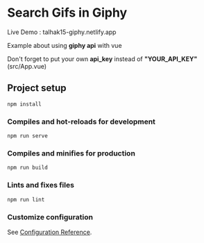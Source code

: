 # Search Gifs in Giphy

Live Demo : talhak15-giphy.netlify.app

Example about using **giphy api** with vue

Don't forget to put your own **api_key** instead of **"YOUR_API_KEY"** (src/App.vue)

## Project setup

```
npm install
```

### Compiles and hot-reloads for development

```
npm run serve
```

### Compiles and minifies for production

```
npm run build
```

### Lints and fixes files

```
npm run lint
```

### Customize configuration

See [Configuration Reference](https://cli.vuejs.org/config/).
